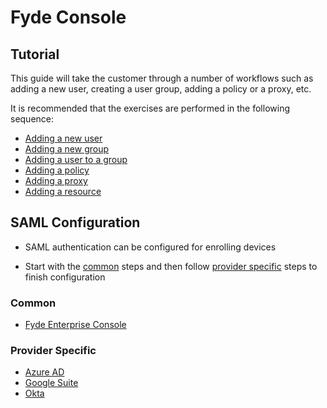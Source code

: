 # Fyde Console

## Tutorial

This guide will take the customer through a number of workflows such as adding a new user, creating a user group, adding a policy or a proxy, etc.

It is recommended that the exercises are performed in the following sequence:

- [Adding a new user](console/exercises/add_user.md)
- [Adding a new group](console/exercises/add_group.md)
- [Adding a user to a group](console/exercises/add_user_to_group.md)
- [Adding a policy](console/exercises/add_policy.md)
- [Adding a proxy](console/exercises/add_proxy.md)
- [Adding a resource](console/exercises/add_resource.md)

## SAML Configuration

- SAML authentication can be configured for enrolling devices

- Start with the [common](#common) steps and then follow [provider specific](#provider-specific) steps to finish configuration

### Common

- [Fyde Enterprise Console](console/saml/fyde_console_saml.md)

### Provider Specific

- [Azure AD](console/saml/azure_saml.md)
- [Google Suite](console/saml/gsuite_saml.md)
- [Okta](console/saml/okta_saml.md)

